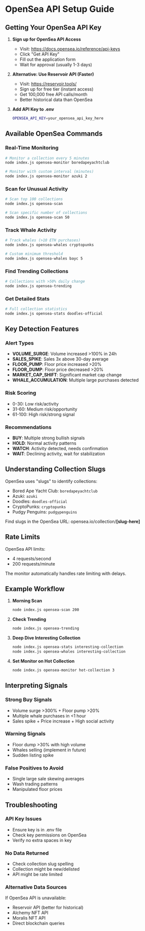 # OpenSea API Setup Guide

## Getting Your OpenSea API Key

1. **Sign up for OpenSea API Access**
   - Visit: https://docs.opensea.io/reference/api-keys
   - Click "Get API Key"
   - Fill out the application form
   - Wait for approval (usually 1-3 days)

2. **Alternative: Use Reservoir API (Faster)**
   - Visit: https://reservoir.tools/
   - Sign up for free tier (instant access)
   - Get 100,000 free API calls/month
   - Better historical data than OpenSea

3. **Add API Key to .env**
   ```bash
   OPENSEA_API_KEY=your_opensea_api_key_here
   ```

## Available OpenSea Commands

### Real-Time Monitoring
```bash
# Monitor a collection every 5 minutes
node index.js opensea-monitor boredapeyachtclub

# Monitor with custom interval (minutes)
node index.js opensea-monitor azuki 2
```

### Scan for Unusual Activity
```bash
# Scan top 100 collections
node index.js opensea-scan

# Scan specific number of collections
node index.js opensea-scan 50
```

### Track Whale Activity
```bash
# Track whales (>10 ETH purchases)
node index.js opensea-whales cryptopunks

# Custom minimum threshold
node index.js opensea-whales bayc 5
```

### Find Trending Collections
```bash
# Collections with >50% daily change
node index.js opensea-trending
```

### Get Detailed Stats
```bash
# Full collection statistics
node index.js opensea-stats doodles-official
```

## Key Detection Features

### Alert Types
- **VOLUME_SURGE**: Volume increased >100% in 24h
- **SALES_SPIKE**: Sales 3x above 30-day average
- **FLOOR_PUMP**: Floor price increased >20%
- **FLOOR_DUMP**: Floor price decreased >20%
- **MARKET_CAP_SHIFT**: Significant market cap change
- **WHALE_ACCUMULATION**: Multiple large purchases detected

### Risk Scoring
- 0-30: Low risk/activity
- 31-60: Medium risk/opportunity
- 61-100: High risk/strong signal

### Recommendations
- **BUY**: Multiple strong bullish signals
- **HOLD**: Normal activity patterns
- **WATCH**: Activity detected, needs confirmation
- **WAIT**: Declining activity, wait for stabilization

## Understanding Collection Slugs

OpenSea uses "slugs" to identify collections:
- Bored Ape Yacht Club: `boredapeyachtclub`
- Azuki: `azuki`
- Doodles: `doodles-official`
- CryptoPunks: `cryptopunks`
- Pudgy Penguins: `pudgypenguins`

Find slugs in the OpenSea URL: opensea.io/collection/**[slug-here]**

## Rate Limits

OpenSea API limits:
- 4 requests/second
- 200 requests/minute

The monitor automatically handles rate limiting with delays.

## Example Workflow

1. **Morning Scan**
   ```bash
   node index.js opensea-scan 200
   ```

2. **Check Trending**
   ```bash
   node index.js opensea-trending
   ```

3. **Deep Dive Interesting Collection**
   ```bash
   node index.js opensea-stats interesting-collection
   node index.js opensea-whales interesting-collection
   ```

4. **Set Monitor on Hot Collection**
   ```bash
   node index.js opensea-monitor hot-collection 3
   ```

## Interpreting Signals

### Strong Buy Signals
- Volume surge >300% + Floor pump >20%
- Multiple whale purchases in <1 hour
- Sales spike + Price increase + High social activity

### Warning Signals
- Floor dump >30% with high volume
- Whales selling (implement in future)
- Sudden listing spike

### False Positives to Avoid
- Single large sale skewing averages
- Wash trading patterns
- Manipulated floor prices

## Troubleshooting

### API Key Issues
- Ensure key is in .env file
- Check key permissions on OpenSea
- Verify no extra spaces in key

### No Data Returned
- Check collection slug spelling
- Collection might be new/delisted
- API might be rate limited

### Alternative Data Sources
If OpenSea API is unavailable:
- Reservoir API (better for historical)
- Alchemy NFT API
- Moralis NFT API
- Direct blockchain queries